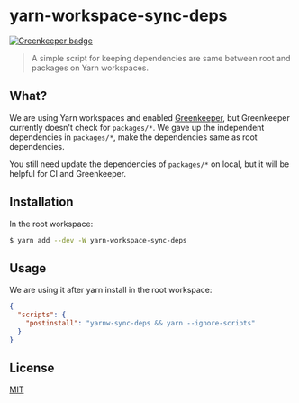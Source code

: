 # yarn-workspace-sync-deps

[![Greenkeeper badge](https://badges.greenkeeper.io/mybigday/yarn-workspace-sync-deps.svg)](https://greenkeeper.io/)

> A simple script for keeping dependencies are same between root and packages on
> Yarn workspaces.

## What?

We are using Yarn workspaces and enabled [Greenkeeper](https://greenkeeper.io),
but Greenkeeper currently doesn't check for `packages/*`. We gave up the
independent dependencies in `packages/*`, make the dependencies same as root
dependencies.

You still need update the dependencies of `packages/*` on local, but it will be
helpful for CI and Greenkeeper.

## Installation

In the root workspace:

```bash
$ yarn add --dev -W yarn-workspace-sync-deps
```

## Usage

We are using it after yarn install in the root workspace:

```json
{
  "scripts": {
    "postinstall": "yarnw-sync-deps && yarn --ignore-scripts"
  }
}
```

## License

[MIT](LICENSE.md)
